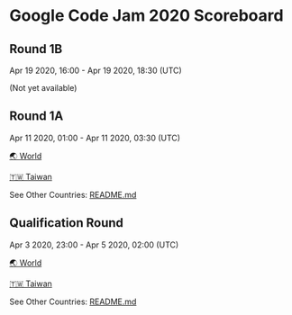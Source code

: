 # Google Code Jam 2020 Scoreboard


## Round 1B
Apr 19 2020, 16:00 - Apr 19 2020, 18:30  (UTC)

(Not yet available)


## Round 1A
Apr 11 2020, 01:00 - Apr 11 2020, 03:30  (UTC)

[🌏 World](2020-Round1A/ALL.tsv)

[🇹🇼 Taiwan](2020-Round1A/Taiwan.tsv)

See Other Countries: [README.md](2020-Round1A/README.md)


## Qualification Round
Apr 3 2020, 23:00 - Apr 5 2020, 02:00  (UTC)

[🌏 World](2020-Qual/ALL.tsv)

[🇹🇼 Taiwan](2020-Qual/Taiwan.tsv)

See Other Countries: [README.md](2020-Qual/README.md)
